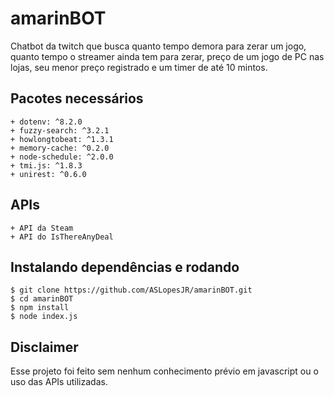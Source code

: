 # amarinBOT

Chatbot da twitch que busca quanto tempo demora para zerar um jogo, quanto tempo o streamer ainda tem para zerar, preço de um jogo de PC nas lojas, seu menor preço registrado e um timer de até 10 mintos. 

## Pacotes necessários

    + dotenv: ^8.2.0
    + fuzzy-search: ^3.2.1
    + howlongtobeat: ^1.3.1
    + memory-cache: ^0.2.0
    + node-schedule: ^2.0.0
    + tmi.js: ^1.8.3
    + unirest: ^0.6.0

## APIs

    + API da Steam
    + API do IsThereAnyDeal

## Instalando dependências e rodando

```console
$ git clone https://github.com/ASLopesJR/amarinBOT.git
$ cd amarinBOT
$ npm install
$ node index.js
```

## Disclaimer

Esse projeto foi feito sem nenhum conhecimento prévio em javascript ou o uso das APIs utilizadas.
